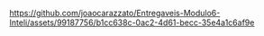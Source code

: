 


https://github.com/joaocarazzato/Entregaveis-Modulo6-Inteli/assets/99187756/b1cc638c-0ac2-4d61-becc-35e4a1c6af9e

